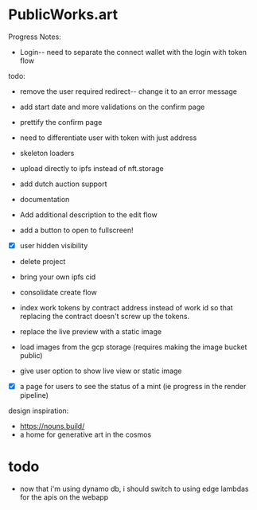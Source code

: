 # PublicWorks.art

Progress Notes:
- Login-- need to separate the connect wallet with the login with token flow

todo:
- remove the user required redirect-- change it to an error message
- add start date and more validations on the confirm page
- prettify the confirm page
- need to differentiate user with token with just address
- skeleton loaders
- upload directly to ipfs instead of nft.storage
- add dutch auction support
- documentation

- Add additional description to the edit flow
- add a button to open to fullscreen!
- [x] user hidden visibility
- delete project
- bring your own ipfs cid
- consolidate create flow

- index work tokens by contract address instead of work id so that replacing the contract doesn't screw up the tokens.
- replace the live preview with a static image
- load images from the gcp storage (requires making the image bucket public)
- give user option to show live view or static image
- [x] a page for users to see the status of a mint (ie progress in the render pipeline)


design inspiration:
- https://nouns.build/
- a home for generative art in the cosmos



# todo
 - now that i'm using dynamo db, i should switch to using edge lambdas for the apis on the webapp
